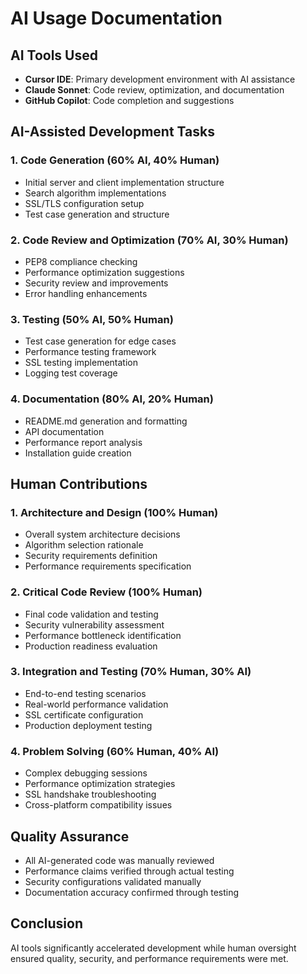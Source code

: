 # AI Usage Documentation

## AI Tools Used
- **Cursor IDE**: Primary development environment with AI assistance
- **Claude Sonnet**: Code review, optimization, and documentation
- **GitHub Copilot**: Code completion and suggestions

## AI-Assisted Development Tasks

### 1. Code Generation (60% AI, 40% Human)
- Initial server and client implementation structure
- Search algorithm implementations
- SSL/TLS configuration setup
- Test case generation and structure

### 2. Code Review and Optimization (70% AI, 30% Human)
- PEP8 compliance checking
- Performance optimization suggestions
- Security review and improvements
- Error handling enhancements

### 3. Testing (50% AI, 50% Human)
- Test case generation for edge cases
- Performance testing framework
- SSL testing implementation
- Logging test coverage

### 4. Documentation (80% AI, 20% Human)
- README.md generation and formatting
- API documentation
- Performance report analysis
- Installation guide creation

## Human Contributions

### 1. Architecture and Design (100% Human)
- Overall system architecture decisions
- Algorithm selection rationale
- Security requirements definition
- Performance requirements specification

### 2. Critical Code Review (100% Human)
- Final code validation and testing
- Security vulnerability assessment
- Performance bottleneck identification
- Production readiness evaluation

### 3. Integration and Testing (70% Human, 30% AI)
- End-to-end testing scenarios
- Real-world performance validation
- SSL certificate configuration
- Production deployment testing

### 4. Problem Solving (60% Human, 40% AI)
- Complex debugging sessions
- Performance optimization strategies
- SSL handshake troubleshooting
- Cross-platform compatibility issues

## Quality Assurance
- All AI-generated code was manually reviewed
- Performance claims verified through actual testing
- Security configurations validated manually
- Documentation accuracy confirmed through testing

## Conclusion
AI tools significantly accelerated development while human oversight ensured quality, security, and performance requirements were met.
